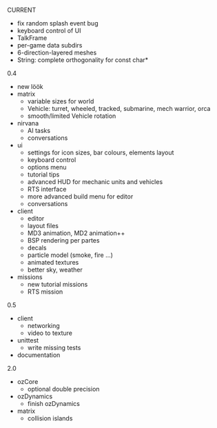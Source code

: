 CURRENT

- fix random splash event bug
- keyboard control of UI
- TalkFrame
- per-game data subdirs
- 6-direction-layered meshes
- String: complete orthogonality for const char*

0.4

- new löök
- matrix
    * variable sizes for world
    * Vehicle: turret, wheeled, tracked, submarine, mech warrior, orca
    * smooth/limited Vehicle rotation
- nirvana
    * AI tasks
    * conversations
- ui
    * settings for icon sizes, bar colours, elements layout
    * keyboard control
    * options menu
    * tutorial tips
    * advanced HUD for mechanic units and vehicles
    * RTS interface
    * more advanced build menu for editor
    * conversations
- client
    * editor
    * layout files
    * MD3 animation, MD2 animation++
    * BSP rendering per partes
    * decals
    * particle model (smoke, fire ...)
    * animated textures
    * better sky, weather
- missions
    * new tutorial missions
    * RTS mission

0.5

- client
    * networking
    * video to texture
- unittest
    * write missing tests
- documentation

2.0

- ozCore
    * optional double precision
- ozDynamics
    * finish ozDynamics
- matrix
    * collision islands
